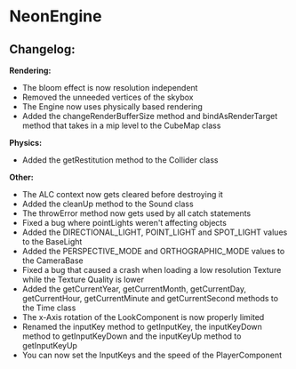 # NeonEngine

## Changelog:

**Rendering:**
- The bloom effect is now resolution independent
- Removed the unneeded vertices of the skybox
- The Engine now uses physically based rendering
- Added the changeRenderBufferSize method and bindAsRenderTarget method that takes in a mip level to the CubeMap class

**Physics:**
- Added the getRestitution method to the Collider class

**Other:**
- The ALC context now gets cleared before destroying it
- Added the cleanUp method to the Sound class
- The throwError method now gets used by all catch statements
- Fixed a bug where pointLights weren't affecting objects
- Added the DIRECTIONAL_LIGHT, POINT_LIGHT and SPOT_LIGHT values to the BaseLight
- Added the PERSPECTIVE_MODE and ORTHOGRAPHIC_MODE values to the CameraBase
- Fixed a bug that caused a crash when loading a low resolution Texture while the Texture Quality is lower
- Added the getCurrentYear, getCurrentMonth, getCurrentDay, getCurrentHour, getCurrentMinute and getCurrentSecond methods to the Time class
- The x-Axis rotation of the LookComponent is now properly limited
- Renamed the inputKey method to getInputKey, the inputKeyDown method to getInputKeyDown and the inputKeyUp method to getInputKeyUp
- You can now set the InputKeys and the speed of the PlayerComponent